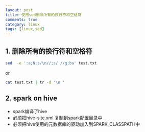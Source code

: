 ```yaml
---
layout: post
title: 使用sed删除所有的换行符和空格符
comments: true
category: linux
tags: [linux,sed]
---
```


## 1. 删除所有的换行符和空格符

<!-- more -->

```bash
sed  -e ':a;N;s/\n//;s/ //g;ba' test.txt
```
or

```bash
cat test.txt | tr -d '\n '
```

## 2. spark on hive

* spark编译了hive
* 必须把hive-site.xml 复制到spark配置目录中
* 必须把hive使用的元数据库的驱动加入到SPARK_CLASSPATH中
